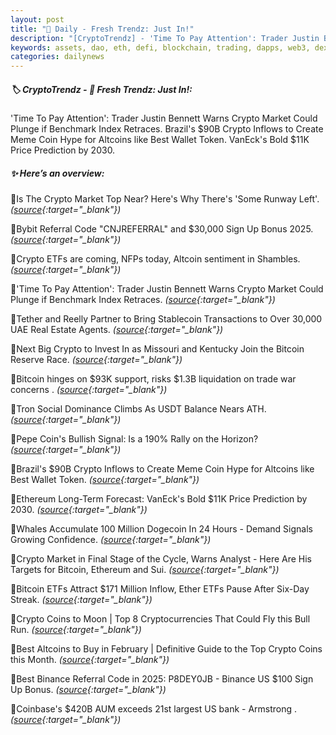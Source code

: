 ```yaml
---
layout: post
title: "🌇 Daily - Fresh Trendz: Just In!"
description: "[CryptoTrendz] - 'Time To Pay Attention': Trader Justin Bennett Warns Crypto Market Could Plunge if Benchmark Index Retraces. Brazil's $90B Crypto Inflows to Create Meme Coin Hype for Altcoins like Best Wallet Token. VanEck's Bold $11K Price Prediction by 2030."
keywords: assets, dao, eth, defi, blockchain, trading, dapps, web3, dex, blockchains, nft, dao
categories: dailynews
---
```


##### 🏷️  CryptoTrendz - 📌 *Fresh Trendz: Just In!:*

'Time To Pay Attention': Trader Justin Bennett Warns Crypto Market Could Plunge if Benchmark Index Retraces. Brazil's $90B Crypto Inflows to Create Meme Coin Hype for Altcoins like Best Wallet Token. VanEck's Bold $11K Price Prediction by 2030.

##### ✨ *Here’s an overview:*


🔹Is The Crypto Market Top Near? Here's Why There's 'Some Runway Left'. *([source](https://s.avyag.com/gcd5){:target="_blank"})*

🔹Bybit Referral Code "CNJREFERRAL" and $30,000 Sign Up Bonus 2025. *([source](https://s.avyag.com/4gh9){:target="_blank"})*

🔹Crypto ETFs are coming, NFPs today, Altcoin sentiment in Shambles. *([source](https://s.avyag.com/sula){:target="_blank"})*

🔹'Time To Pay Attention': Trader Justin Bennett Warns Crypto Market Could Plunge if Benchmark Index Retraces. *([source](https://s.avyag.com/1xwm){:target="_blank"})*

🔹Tether and Reelly Partner to Bring Stablecoin Transactions to Over 30,000 UAE Real Estate Agents. *([source](https://s.avyag.com/hf0m){:target="_blank"})*

🔹Next Big Crypto to Invest In as Missouri and Kentucky Join the Bitcoin Reserve Race. *([source](https://s.avyag.com/qzdg){:target="_blank"})*

🔹Bitcoin hinges on $93K support, risks $1.3B liquidation on trade war concerns . *([source](https://s.avyag.com/ff17){:target="_blank"})*

🔹Tron Social Dominance Climbs As USDT Balance Nears ATH. *([source](https://s.avyag.com/tesb){:target="_blank"})*

🔹Pepe Coin's Bullish Signal: Is a 190% Rally on the Horizon? *([source](https://s.avyag.com/ores){:target="_blank"})*

🔹Brazil's $90B Crypto Inflows to Create Meme Coin Hype for Altcoins like Best Wallet Token. *([source](https://s.avyag.com/qcdm){:target="_blank"})*

🔹Ethereum Long-Term Forecast: VanEck's Bold $11K Price Prediction by 2030. *([source](https://s.avyag.com/0mmz){:target="_blank"})*

🔹Whales Accumulate 100 Million Dogecoin In 24 Hours - Demand Signals Growing Confidence. *([source](https://s.avyag.com/rctk){:target="_blank"})*

🔹Crypto Market in Final Stage of the Cycle, Warns Analyst - Here Are His Targets for Bitcoin, Ethereum and Sui. *([source](https://s.avyag.com/wprj){:target="_blank"})*

🔹Bitcoin ETFs Attract $171 Million Inflow, Ether ETFs Pause After Six-Day Streak. *([source](https://s.avyag.com/yozb){:target="_blank"})*

🔹Crypto Coins to Moon | Top 8 Cryptocurrencies That Could Fly this Bull Run. *([source](https://s.avyag.com/illf){:target="_blank"})*

🔹Best Altcoins to Buy in February | Definitive Guide to the Top Crypto Coins this Month. *([source](https://s.avyag.com/r6ii){:target="_blank"})*

🔹Best Binance Referral Code in 2025: P8DEY0JB - Binance US $100 Sign Up Bonus. *([source](https://s.avyag.com/rmve){:target="_blank"})*

🔹Coinbase's $420B AUM exceeds 21st largest US bank - Armstrong . *([source](https://s.avyag.com/gq7m){:target="_blank"})*
